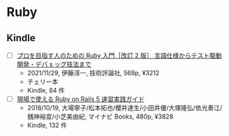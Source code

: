 # Ruby

## Kindle

- [ ] [プロを目指す人のための Ruby 入門［改訂 2 版］ 言語仕様からテスト駆動開発・デバ s ッグ技法まで](https://www.amazon.co.jp/dp/B09MPX7SMY)
  - 2021/11/29, 伊藤淳一, 技術評論社, 568p, ¥3212
  - チェリー本
  - Kindle, 84 件
- [ ] [現場で使える Ruby on Rails 5 速習実践ガイド](https://www.amazon.co.jp/dp/B07JHQ9B5T)
  - 2018/10/19, 大場寧子/松本拓也/櫻井達生/小田井優/大塚隆弘/依光奏江/銭神裕宜/小芝美由紀, マイナビ Books, 480p, ¥3828
  - Kindle, 132 件
